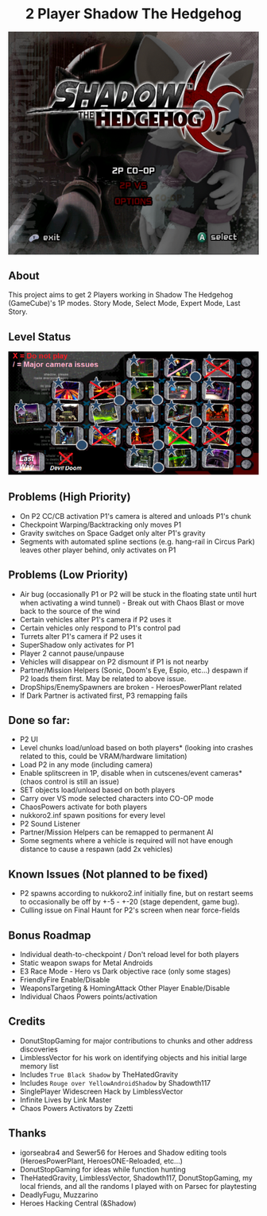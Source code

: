 <div align="center"><h1>2 Player Shadow The Hedgehog</h1>
<img src="https://raw.githubusercontent.com/ShadowTheHedgehogHacking/2P-ShdTH/master/res/main_banner.png" align="center" />
</div>

## About
This project aims to get 2 Players working in Shadow The Hedgehog (GameCube)'s 1P modes.
Story Mode, Select Mode, Expert Mode, Last Story.

## Level Status
![Current Level Map](./res/level_status.png)

## Problems (High Priority)
* On P2 CC/CB activation P1's camera is altered and unloads P1's chunk
* Checkpoint Warping/Backtracking only moves P1
* Gravity switches on Space Gadget only alter P1's gravity
* Segments with automated spline sections (e.g. hang-rail in Circus Park) leaves other player behind, only activates on P1

## Problems (Low Priority)
* Air bug (occasionally P1 or P2 will be stuck in the floating state until hurt when activating a wind tunnel) - Break out with Chaos Blast or move back to the source of the wind
* Certain vehicles alter P1's camera if P2 uses it
* Certain vehicles only respond to P1's control pad
* Turrets alter P1's camera if P2 uses it
* SuperShadow only activates for P1
* Player 2 cannot pause/unpause
* Vehicles will disappear on P2 dismount if P1 is not nearby
* Partner/Mission Helpers (Sonic, Doom's Eye, Espio, etc...) despawn if P2 loads them first. May be related to above issue.
* DropShips/EnemySpawners are broken - HeroesPowerPlant related
* If Dark Partner is activated first, P3 remapping fails

## Done so far:
* P2 UI
* Level chunks load/unload based on both players* (looking into crashes related to this, could be VRAM/hardware limitation)
* Load P2 in any mode (including camera)
* Enable splitscreen in 1P, disable when in cutscenes/event cameras* (chaos control is still an issue)
* SET objects load/unload based on both players
* Carry over VS mode selected characters into CO-OP mode
* ChaosPowers activate for both players
* nukkoro2.inf spawn positions for every level
* P2 Sound Listener
* Partner/Mission Helpers can be remapped to permanent AI
* Some segments where a vehicle is required will not have enough distance to cause a respawn (add 2x vehicles)

## Known Issues (Not planned to be fixed)
* P2 spawns according to nukkoro2.inf initially fine, but on restart seems to occasionally be off by +-5 - +-20 (stage dependent, game bug).
* Culling issue on Final Haunt for P2's screen when near force-fields

## Bonus Roadmap
* Individual death-to-checkpoint / Don't reload level for both players
* Static weapon swaps for Metal Androids
* E3 Race Mode - Hero vs Dark objective race (only some stages)
* FriendlyFire Enable/Disable
* WeaponsTargeting & HomingAttack Other Player Enable/Disable
* Individual Chaos Powers points/activation

## Credits
* DonutStopGaming for major contributions to chunks and other address discoveries
* LimblessVector for his work on identifying objects and his initial large memory list
* Includes `True Black Shadow` by TheHatedGravity
* Includes `Rouge over YellowAndroidShadow` by Shadowth117
* SinglePlayer Widescreen Hack by LimblessVector
* Infinite Lives by Link Master
* Chaos Powers Activators by Zzetti 

## Thanks
* igorseabra4 and Sewer56 for Heroes and Shadow editing tools (HeroesPowerPlant, HeroesONE-Reloaded, etc...)
* DonutStopGaming for ideas while function hunting
* TheHatedGravity, LimblessVector, Shadowth117, DonutStopGaming, my local friends, and all the randoms I played with on Parsec for playtesting
* DeadlyFugu, Muzzarino
* Heroes Hacking Central (&Shadow)